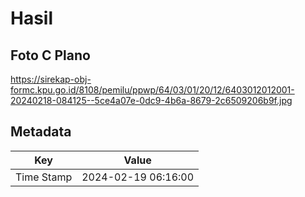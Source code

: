 # Hasil

## Foto C Plano

https://sirekap-obj-formc.kpu.go.id/8108/pemilu/ppwp/64/03/01/20/12/6403012012001-20240218-084125--5ce4a07e-0dc9-4b6a-8679-2c6509206b9f.jpg


## Metadata

| Key        | Value               |
| ---------- | ------------------- |
| Time Stamp | 2024-02-19 06:16:00 |



